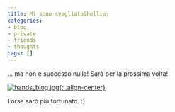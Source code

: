 ```yaml
---
title: Mi sono svegliato&hellip;
categories:
- blog
- private
- friends
- thoughts
tags: []
---
```

... ma non e successo nulla! Sarà per la prossima volta!   

[![hands_blog.jpg]({{site.url}}/images/hands_blog.jpg){: .align-center}]({{site.url}}/images/hands_blog.jpg "hands_blog.jpg" )

Forse sarò più fortunato. :)

